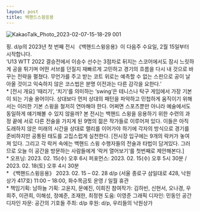 ```yaml
---
layout: post
title: 백핸드스윙응용
---
```


![KakaoTalk_Photo_2023-02-07-15-18-29 001](https://user-images.githubusercontent.com/81041256/217807346-2695642b-d58d-4f94-bc5a-1a5238b5fd81.png)

핑.
d/p의 2023년 첫 번째 전시 《백핸드스윙응용》이 다음주 수요일, 2월 15일부터 시작합니다.
<br/>
‘U13 WTT 2022 결승전에서 이승수 선수는 3점차로 뒤지는 스코어에서도 잠시 느릿하게 공을 튀기며 어떤 서브를 던질지 재빠르게 고민하고 경기의 흐름을 다시 내 것으로 바꾸는 전략을 펼쳤다. 무언가를 주고 받는 코트 위로는 예측할 수 없는 스핀으로 공이 날아올 것이고 익숙하지 않은 코스법은 분명 이전과는 다른 감각을 요한다.’
<br/>
*
[전시 개요]
‘때리기’, ‘치기’를 의미하는 ‘swing’은 테니스나 탁구 게임에서 가장 기본이 되는 기술 용어이다. 상대보다 먼저 상대의 패턴을 파악하고 민첩하게 움직이기 위해서는 이러한 기본 스윙을 철저히 연마해야 한다. 어쩌면 스포츠뿐만 아니라 예술에서도 동일하게 얘기해볼 수 있지 않을까? 본 전시는 백핸드 스윙을 응용하기 위한 수련의 과정 끝에 서로 다른 전술을 가지게 된 9명의 젊은 작가들로 이루어져 있다. 이들은 아직 도래하지 않은 미래의 시간을 상대로 랠리를 이어가야 하기에 각자의 방식으로 경기를 준비하지만 공통된 태도를 고집스럽게 실천한다. [전시장 입구에는 9개의 락커가 놓여져 있다. 그리고 각 락커 속에는 백핸드 스윙 수행자들의 전술과 타법이 담겨있다. 그러므로 오늘 이 공간을 방문하는 사람들에게 ‘락커 열어보기’를 첫번째로 제안해본다.]
<br/>
*
오프닝: 2023. 02. 15(수) 오후 6시
퍼포먼스: 2023. 02. 15(수) 오후 5시 30분 / 2023. 02. 18(토) 오후 4시 30분
<br/>
*
《백핸드스윙응용》
2023. 02. 15 – 02. 28
d/p (서울 종로구 삼일대로 428, 낙원상가 417호) 11:00 – 18:00, 화수목금토 운영 / 일월 휴관
<br/>
*
책임기획: 남하늘
기획: 고윤지, 문예진, 이희진
참여작가: 김하빈, 신현서, 오나경, 우희주, 이관희, 이해성, 정예준, 조재한, 최정현 
도움: 이영준
그래픽 디자인: 민동인
공간 디자인 자문: 공간의 기호들
주최: d/p
후원: d/p, 우리들의 낙원상가
